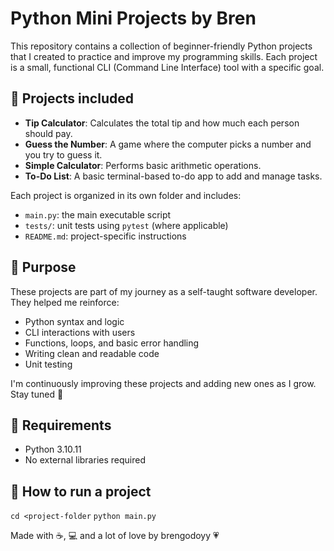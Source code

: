 # Python Mini Projects by Bren

This repository contains a collection of beginner-friendly Python projects that I created to practice and improve my programming skills. Each project is a small, functional CLI (Command Line Interface) tool with a specific goal.

## 📁 Projects included

- **Tip Calculator**: Calculates the total tip and how much each person should pay.
- **Guess the Number**: A game where the computer picks a number and you try to guess it.
- **Simple Calculator**: Performs basic arithmetic operations.
- **To-Do List**: A basic terminal-based to-do app to add and manage tasks.

Each project is organized in its own folder and includes:
- `main.py`: the main executable script
- `tests/`: unit tests using `pytest` (where applicable)
- `README.md`: project-specific instructions

## 📌 Purpose

These projects are part of my journey as a self-taught software developer. They helped me reinforce:
- Python syntax and logic
- CLI interactions with users
- Functions, loops, and basic error handling
- Writing clean and readable code
- Unit testing

I'm continuously improving these projects and adding new ones as I grow. Stay tuned 💫

## 🔧 Requirements

- Python 3.10.11
- No external libraries required

## 🚀 How to run a project

`cd <project-folder`
`python main.py`

Made with ☕, 💻 and a lot of love by brengodoyy 💗

